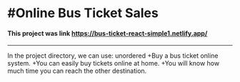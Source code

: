 # #Online Bus Ticket Sales
#### This project was link https://bus-ticket-react-simple1.netlify.app/
***
In the project directory, we can use:
unordered
+Buy a bus ticket online system.
+You can easily buy tickets online at home.
+You will know how much time you can reach the other destination.
